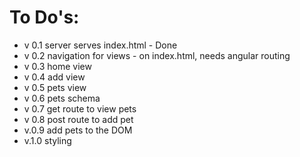 To Do's:
=========
* v 0.1 server serves index.html - Done
* v 0.2 navigation for views - on index.html, needs angular routing
* v 0.3 home view
* v 0.4 add view
* v 0.5 pets view
* v 0.6 pets schema
* v 0.7 get route to view pets
* v 0.8 post route to add pet
* v.0.9 add pets to the DOM
* v.1.0 styling
